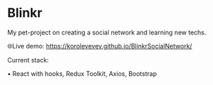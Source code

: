 # Blinkr

My pet-project on creating a social network and learning new techs.

🌐Live demo: https://korolevevev.github.io/BlinkrSocialNetwork/

Current stack:

• React with hooks, Redux Toolkit, Axios, Bootstrap
